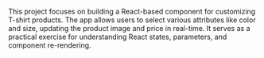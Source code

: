 This project focuses on building a React-based component for customizing T-shirt products. The app allows users to select various attributes like color and size, updating the product image and price in real-time. It serves as a practical exercise for understanding React states, parameters, and component re-rendering.
